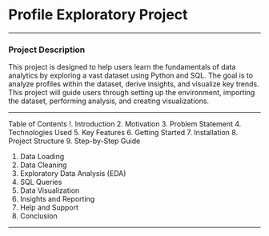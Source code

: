 # Profile Exploratory Project
_________________________________________________________________________________________________________________________
### Project Description
This project is designed to help users learn the fundamentals of data analytics by exploring a vast dataset using Python and SQL. The goal is to analyze profiles within the dataset, derive insights, and visualize key trends. This project will guide users through setting up the environment, importing the dataset, performing analysis, and creating visualizations.
_________________________________________________________________________________________________________________________
Table of Contents
!. Introduction
2. Motivation
3. Problem Statement
4. Technologies Used
5. Key Features
6. Getting Started
7. Installation
8. Project Structure
9. Step-by-Step Guide
  1. Data Loading
  2. Data Cleaning
  3. Exploratory Data Analysis (EDA)
  4. SQL Queries
  5. Data Visualization
  6. Insights and Reporting
10. Help and Support
11. Conclusion
__________________________________________________________________________________________________________________________________________________________________

